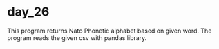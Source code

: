 # day_26

This program returns Nato Phonetic alphabet based on given word. The program reads the given csv with pandas library.
